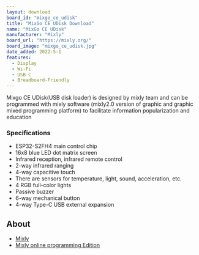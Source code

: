 ```yaml
---
layout: download
board_id: "mixgo_ce_udisk"
title: "MixGo CE UDisk Download"
name: "MixGo CE UDisk"
manufacturer: "Mixly"
board_url: "https://mixly.org/"
board_image: "mixgo_ce_udisk.jpg"
date_added: 2022-5-1
features:
  - Display
  - Wi-Fi
  - USB-C
  - Breadboard-Friendly
---
```


Mixgo CE UDisk(USB disk loader) is designed by mixly team and can be programmed with mixly software (mixly2.0 version of graphic and graphic mixed programming platform) to facilitate information popularization and education

### Specifications
* ESP32-S2FH4 main control chip
* 16x8 blue LED dot matrix screen
* Infrared reception, infrared remote control
* 2-way infrared ranging
* 4-way capacitive touch
* There are sensors for temperature, light, sound, acceleration, etc.
* 4 RGB full-color lights
* Passive buzzer
* 6-way mechanical button
* 4-way Type-C USB external expansion

## About
* [Mixly](https://mixly.org/)
* [Mixly online programming Edition](https://xmote.org/)

